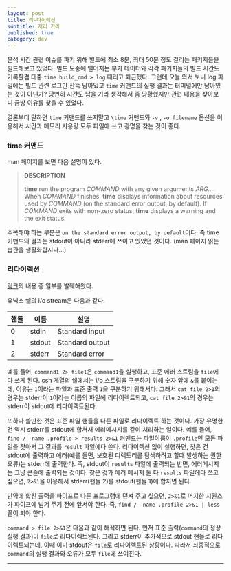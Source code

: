 ```yaml
---
layout: post
title: 리-다이렉션
subtitle: 저리 가라
published: true
category: dev
---
```


 분석 시간 관련 이슈를 파기 위해 빌드에 최소 8분, 최대 50분 정도
 걸리는 패키지들을 빌드해보고 있었다.  빌드 도중에 떨어지는 부가
 데이터와 각각 패키지들의 빌드 시간도 기록할겸 대충 `time build_cmd >
 log` 때리고 퇴근했다.  그런데 오늘 와서 보니 log 파일에는 빌드 관련
 로그만 잔뜩 남아있고 `time` 커맨드의 실행 결과는 터미널에만 남아있는
 것이 아닌가?  당연히 시간도 남을 거라 생각해서 좀 당황했지만 관련
 내용을 찾아보니 금방 이유를 찾을 수 있었다.

 결론부터 말하면 `time` 커맨드를 쓰지말고 `\time` 커맨드와 `-v` , `-o
 filename` 옵션을 이용해서 시간과 메모리 사용량 모두 파일에 쓰고
 광명을 찾는 것이 좋다.


### time 커맨드
 man 페이지를 보면 다음 설명이 있다.

> **DESCRIPTION**
>
> **time** run the program _COMMAND_ with any given arguments
> _ARG..._. When _COMMAND_ finishes, **time** displays information
> about resources used by _COMMAND_ (on the standard error output, by
> default). If _COMMAND_ exits with non-zero status, **time** displays
> a warning and the exit status.

 주목해야 하는 부분은 `on the standard error output, by
 default`이다. 즉 time 커맨드의 결과는 stdout이 아니라 stderr에 쓰이고
 있었던 것이다. (man 페이지 읽는 습관을 생활화합시다...)


### 리다이렉션
 [링크](https://en.wikipedia.org/wiki/Redirection_(computing))의 내용
 중 일부를 발췌해왔다.

 유닉스 쉘의 i/o stream은 다음과 같다.

| 핸들 | 이름 | 설명 |
| --- | --- | --- |
| 0 | stdin | Standard input |
| 1 | stdout | Standard output |
| 2 | stderr | Standard error |

 예를 들어, `command1 2> file1`은 `command1`을 실행하고, 표준 에러
 스트림을 `file`에다 쓰게 된다.  csh 계열의 쉘에서는 i/o 스트림을
 구분하기 위해 숫자 앞에 `&`를 붙이는데, 이유는 `1`이라는 파일과 표준
 출력 `1`을 구분하기 위해서다. 그래서 `cat file 2>1`의 경우는 stderr이
 `1`이라는 이름의 파일에 리다이렉트되고, `cat file 2>&1`의 경우는
 stderr이 stdout에 리다이렉트된다.

 또하나 쓸만한 것은 표준 파일 핸들을 다른 파일로 리다이렉트 하는
 것이다. 가장 유명한 건 역시 stderr를 stdout에 합쳐서 에러메시지를
 같이 처리하는 일이다. 예를 들어, `find / -name .profile > results
 2>&1` 커맨드는 파일이름이 `.profile`인 모든 파일을 찾아서 그 결과를
 `result` 파일에다 쓴다. 리다이렉션 없이 실행하면, 찾은 건 stdout에
 출력하고 에러(예를 들면, 보호된 디렉토리를 탐색하려고 할때 발생하는
 권한 오류)는 stderr에 출력한다. 즉, stdout이 `results` 파일에
 출력되는 반면, 에러메시지는 그냥 콘솔에 출력되는 것이다. 찾은 것과
 에러 메시지 둘 다 `results` 파일에다 쓰고 싶으면, `2>&1`을 이용해서
 stderr(핸들 2)를 stdout(핸들 1)에 합치면 된다.

 만약에 합친 출력을 파이프로 다른 프로그램에 던져 주고 싶으면,
 `2>&1`로 머지한 시퀀스가 파이프에 넘겨 주기 전에 앞서야 한다. 즉,
 `find / -name .profile 2>&1 | less` 꼴이 되야 한다.

 `command > file 2>&1`은 다음과 같이 해석하면 된다. 먼저 표준
 출력(`command`의 정상 실행 결과)이 `file`로 리다이렉트된다. 그리고
 stderr이 추가적으로 stdout 핸들로 리다이렉트되는데, 이때 이미
 stdout은 `file`로 리다이렉트된 상황이다. 따라서 최종적으로
 `command`의 실행 결과와 오류가 모두 `file`에 쓰여진다.

---
